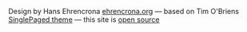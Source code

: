 

Design by Hans Ehrencrona [ehrencrona.org](http://www.ehrencrona.org/)
&mdash; based on Tim O'Briens
[SinglePaged theme](https://github.com/t413/SinglePaged)
&mdash;
this site is [open source](https://github.com/ehre/ehre.github.io)

